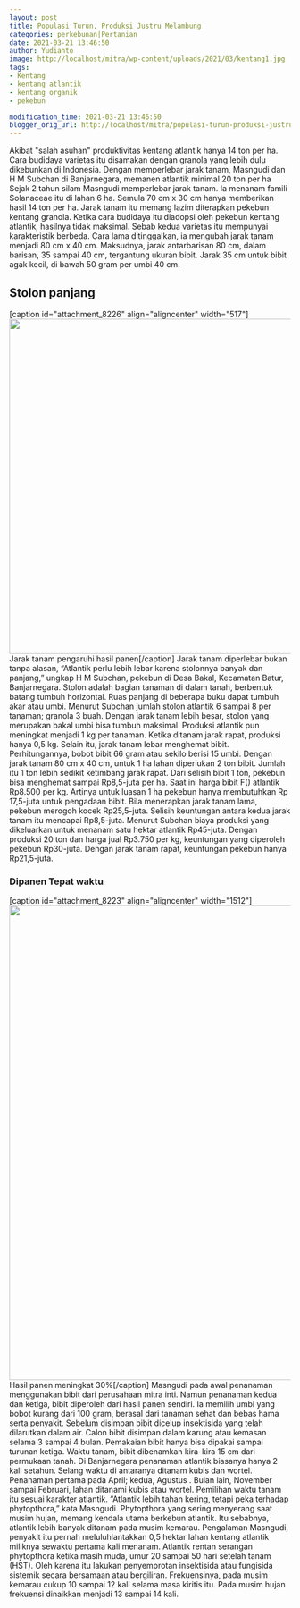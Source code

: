 ```yaml
---
layout: post
title: Populasi Turun, Produksi Justru Melambung
categories: perkebunan|Pertanian
date: 2021-03-21 13:46:50
author: Yudianto
image: http://localhost/mitra/wp-content/uploads/2021/03/kentang1.jpg
tags:
- Kentang
- kentang atlantik
- kentang organik
- pekebun

modification_time: 2021-03-21 13:46:50
blogger_orig_url: http://localhost/mitra/populasi-turun-produksi-justru.html
---
```


Akibat "salah asuhan" produktivitas kentang atlantik hanya 14 ton per ha. Cara budidaya varietas itu disamakan dengan granola yang lebih dulu dikebunkan di Indonesia. Dengan memperlebar jarak tanam, Masngudi dan H M Subchan di Banjarnegara, memanen atlantik minimal 20 ton per ha
Sejak 2 tahun silam Masngudi memperlebar jarak tanam. Ia menanam famili Solanaceae itu di lahan 6 ha. Semula 70 cm x 30 cm hanya memberikan hasil 14 ton per ha. Jarak tanam itu memang lazim diterapkan pekebun kentang granola. Ketika cara budidaya itu diadopsi oleh pekebun kentang atlantik, hasilnya tidak maksimal. Sebab kedua varietas itu mempunyai karakteristik berbeda. Cara lama ditinggalkan, ia mengubah jarak tanam menjadi 80 cm x 40 cm.
Maksudnya, jarak antarbarisan 80 cm, dalam barisan, 35 sampai 40 cm, tergantung ukuran bibit. Jarak 35 cm untuk bibit agak kecil, di bawah 50 gram per umbi 40 cm.
<h2 id="Stolon">Stolon panjang</h2>
[caption id="attachment_8226" align="aligncenter" width="517"]<a href="http://127.0.0.1/mitra/wp-content/uploads/2021/03/Untitled1.jpg"><img class="wp-image-8226 size-full" src="http://127.0.0.1/mitra/wp-content/uploads/2021/03/Untitled1.jpg" alt="" width="517" height="600" /></a> Jarak tanam pengaruhi hasil panen[/caption]
Jarak tanam diperlebar bukan tanpa alasan, “Atlantik perlu lebih lebar karena stolonnya banyak dan panjang,” ungkap H M Subchan, pekebun di Desa Bakal, Kecamatan Batur, Banjarnegara. Stolon adalah bagian tanaman di dalam tanah, berbentuk batang tumbuh horizontal. Ruas panjang di beberapa buku dapat tumbuh akar atau umbi. Menurut Subchan jumlah stolon atlantik 6 sampai 8 per tanaman; granola 3 buah.
Dengan jarak tanam lebih besar, stolon yang merupakan bakal umbi bisa tumbuh maksimal. Produksi atlantik pun meningkat menjadi 1 kg per tanaman. Ketika ditanam jarak rapat, produksi hanya 0,5 kg.
Selain itu, jarak tanam lebar menghemat bibit. Perhitungannya, bobot bibit 66 gram atau sekilo berisi 15 umbi. Dengan jarak tanam 80 cm x 40 cm, untuk 1 ha lahan diperlukan 2 ton bibit. Jumlah itu 1 ton lebih sedikit ketimbang jarak rapat.
Dari selisih bibit 1 ton, pekebun bisa menghemat sampai Rp8,5-juta per ha. Saat ini harga bibit F() atlantik Rp8.500 per kg. Artinya untuk luasan 1 ha pekebun hanya membutuhkan Rp 17,5-juta untuk pengadaan bibit. Bila menerapkan jarak tanam lama, pekebun merogoh kocek Rp25,5-juta.
Selisih keuntungan antara kedua jarak tanam itu mencapai Rp8,5-juta. Menurut Subchan biaya produksi yang dikeluarkan untuk menanam satu hektar atlantik Rp45-juta. Dengan produksi 20 ton dan harga jual Rp3.750 per kg, keuntungan yang diperoleh pekebun Rp30-juta. Dengan jarak tanam rapat, keuntungan pekebun hanya Rp21,5-juta.
<h3 id="waktu">Dipanen Tepat waktu</h3>
[caption id="attachment_8223" align="aligncenter" width="1512"]<a href="http://127.0.0.1/mitra/wp-content/uploads/2021/03/kentang.jpg"><img class="wp-image-8223 size-full" src="http://127.0.0.1/mitra/wp-content/uploads/2021/03/kentang.jpg" alt="" width="1512" height="850" /></a> Hasil panen meningkat 30%[/caption]
Masngudi pada awal penanaman menggunakan bibit dari perusahaan mitra inti. Namun penanaman kedua dan ketiga, bibit diperoleh dari hasil panen sendiri. Ia memilih umbi yang bobot kurang dari 100 gram, berasal dari tanaman sehat dan bebas hama serta penyakit. Sebelum disimpan bibit dicelup insektisida yang telah dilarutkan dalam air. Calon bibit disimpan dalam karung atau kemasan selama 3 sampai 4 bulan. Pemakaian bibit hanya bisa dipakai sampai turunan ketiga.
Waktu tanam, bibit dibenamkan kira-kira 15 cm dari permukaan tanah. Di Banjarnegara penanaman atlantik biasanya hanya 2 kali setahun. Selang waktu di antaranya ditanam kubis dan wortel. Penanaman pertama pada April; kedua, Agustus . Bulan lain, November sampai Februari, lahan ditanami kubis atau wortel.
Pemilihan waktu tanam itu sesuai karakter atlantik. “Atlantik lebih tahan kering, tetapi peka terhadap phytopthora,” kata Masngudi. Phytopthora yang sering menyerang saat musim hujan, memang kendala utama berkebun atlantik.
Itu sebabnya, atlantik lebih banyak ditanam pada musim kemarau. Pengalaman Masngudi, penyakit itu pernah meluluhlantakkan 0,5 hektar lahan kentang atlantik miliknya sewaktu pertama kali menanam.
Atlantik rentan serangan phytopthora ketika masih muda, umur 20 sampai 50 hari setelah tanam (HST). Oleh karena itu lakukan penyemprotan insektisida atau fungisida sistemik secara bersamaan atau bergiliran. Frekuensinya, pada musim kemarau cukup 10 sampai 12 kali selama masa kiritis itu. Pada musim hujan frekuensi dinaikkan menjadi 13 sampai 14 kali.
